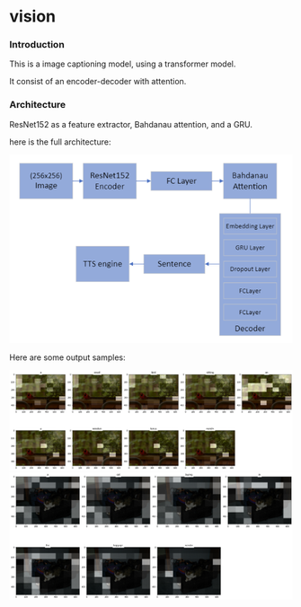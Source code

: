 # vision

### Introduction

This is a image captioning model, using a transformer model.

It consist of an encoder-decoder with attention.

### Architecture

ResNet152 as a feature extractor, Bahdanau attention, and a GRU.

here is the full architecture:

<div>
<img src="assets/arc.png">
</div>

Here are some output samples:

<div>
<img src="assets/output1.png">
</div>

<div>
<img src="assets/output2.png">
</div>
